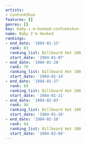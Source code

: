 ```yaml
---
artists:
- ConFunkShun
features: []
genres: []
key: baby-i-m-hooked-confunkshun
name: Baby I'm Hooked
rankings:
- end_date: '1984-01-13'
  rank: 83
  ranking_list: Billboard Hot 100
  start_date: '1984-01-07'
- end_date: '1984-01-20'
  rank: 76
  ranking_list: Billboard Hot 100
  start_date: '1984-01-14'
- end_date: '1984-01-27'
  rank: 89
  ranking_list: Billboard Hot 100
  start_date: '1984-01-21'
- end_date: '1984-02-03'
  rank: 98
  ranking_list: Billboard Hot 100
  start_date: '1984-01-28'
- end_date: '1984-02-10'
  rank: 94
  ranking_list: Billboard Hot 100
  start_date: '1984-02-04'
---
```


